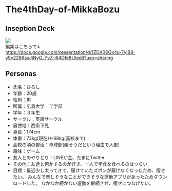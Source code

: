 # The4thDay-of-MikkaBozu

## Inseption Deck
[![](https://image.slidesharecdn.com/inseptiondeck-200426135715/95/inseption-deck-1-638.jpg?cb=1588411711)](https://www.slideshare.net/secret/6tIExLv5cwozPY)  
編集はこちらで↓  
https://docs.google.com/presentation/d/1ZDK06Qx4u-7yiB8-y9v228KsxJjNyG_YvZ-i64Dfe8U/edit?usp=sharing

## Personas

- 氏名：ひろし
- 年齢：20歳
- 性別：男
- 所属：広島大学　工学部
- 学年：３年生
- サークル：英語サークル
- 居住地：西条下見
- 身長：174cm
- 体重：73kg(現在)←68kg(高校まで)
- 高校の頃の部活：卓球部(楽そうだという理由で入部)
- 趣味：ゲーム
- 友人とのやりとり：LINEが主、たまにTwitter
- その他：友達と何かするのが好き、一人で学食を食べるのはつらい
- 目標：最近少し太ってきて、履けていたズボンが履けなくなったため、痩せたい。
  みんなで楽しそうなことができそうな運動アプリがあったためダウンロードした。
  なかなか続かない運動を継続させ、痩せにつなげたい。
